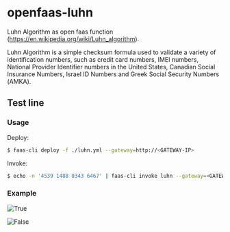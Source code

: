 # openfaas-luhn
Luhn Algorithm as open faas function (https://en.wikipedia.org/wiki/Luhn_algorithm).

Luhn Algorithm is a simple checksum formula used to validate a variety of identification numbers, such as credit card numbers, IMEI numbers, National Provider Identifier numbers in the United States, Canadian Social Insurance Numbers, Israel ID Numbers and Greek Social Security Numbers (ΑΜΚΑ).

## Test line

### Usage

Deploy:

```bash
$ faas-cli deploy -f ./luhn.yml --gateway=http://<GATEWAY-IP> 
```

Invoke: 
```bash
$ echo -n '4539 1488 0343 6467' | faas-cli invoke luhn --gateway=<GATEWAY-IP>
```

### Example
![True](https://github.com/viveksyngh/openfaas-luhn/blob/master/screens/luhn-true.png)

![False](https://github.com/viveksyngh/openfaas-luhn/blob/master/screens/luhn-false.png)

